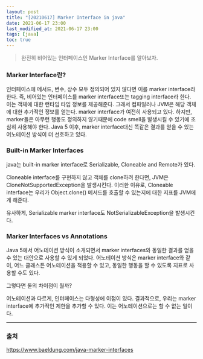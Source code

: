 ```yaml
---
layout: post
title: "[20210617] Marker Interface in java"
date: 2021-06-17 23:00
last_modified_at: 2021-06-17 23:00
tags: [java]
toc: true
---
```


> 완전히 비어있는 인터페이스인 Marker Interface를 알아보자.

### Marker Interface란?

인터페이스에 메서드, 변수, 상수 모두 정의되어 있지 않다면 이를 marker interface라 한다.
즉, 비어있는 인터페이스를 marker interface또는 tagging interface라 한다.
이는 객체에 대한 런타임 타입 정보를 제공해준다. 그래서 컴파일러나 JVM은 해당 객체에 대한 추가적인 정보를 얻는다.
marker interface가 여전히 사용되고 있다. 하지만, marker들은 아무런 행동도 정의하지 않기때문에 code smell을 발생시킬 수 있기에 조심히 사용해야 한다.
Java 5 이후, marker interface대신 똑같은 결과를 얻을 수 있는 어노테이션 방식이 더 선호하고 있다.

### Built-in Marker Interfaces

java는 built-in marker interface로 Serializable, Cloneable and Remote가 있다.

Cloneable interface를 구현하지 않고 객체를 clone하려 한다면, JVM은 CloneNotSupportedException을 발생시킨다.
이러한 이유로, Cloneable interface는 우리가 Object.clone() 메서드를 호출할 수 있는지에 대한 지표를 JVM에게 해준다.

유사하게, Serializable marker interface도 NotSerializableException을 발생시킨다.

### Marker Interfaces vs Annotations

Java 5에서 어노테이션 방식이 소개되면서 marker interfaces와 동일한 결과를 얻을 수 있는 대안으로 사용할 수 있게 되었다.
어노테이션 방식은 marker interface와 같이, 어느 클래스든 어노테이션을 적용할 수 있고, 동일한 행동을 할 수 있도록 지표로 사용할 수도 있다.

그렇다면 둘의 차이점이 뭘까?

어노테이션과 다르게, 인터페이스는 다형성에 이점이 있다. 결과적으로, 우리는 marker interface에 추가적인 제한을 추가할 수 있다. 이는 어노테이션으로는 할 수 없는 일이다.

---

### 출처

https://www.baeldung.com/java-marker-interfaces
